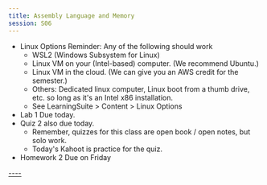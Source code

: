 ```yaml
---
title: Assembly Language and Memory
session: S06
---
```


* Linux Options Reminder: Any of the following should work
    * WSL2 (Windows Subsystem for Linux)
    * Linux VM on your (Intel-based) computer. (We recommend Ubuntu.)
    * Linux VM in the cloud. (We can give you an AWS credit for the semester.)
    * Others: Dedicated linux computer, Linux boot from a thumb drive, etc. so long as it's an Intel x86 installation.
    * See LearningSuite > Content > Linux Options
* Lab 1 Due today. 
* Quiz 2 also due today.
    * Remember, quizzes for this class are open book / open notes, but solo work.
    * Today's Kahoot is practice for the quiz.
* Homework 2 Due on Friday

[----](https://itc252.dicax.org/Extra/S06-Operands.png)
